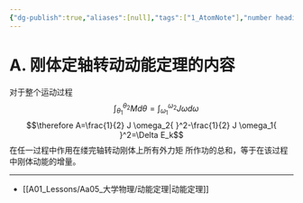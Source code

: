 ```yaml
---
{"dg-publish":true,"aliases":[null],"tags":["1_AtomNote"],"number headings":"auto, first-level 1, max 6, A.1.","Created-Date":"2023-03-27 08:30:10","Modified-Date":"2024-04-18 11:53:30","permalink":"/A01_Lessons/Aa05_大学物理/刚体定轴转动动能定理/","dgPassFrontmatter":true}
---
```



# A. 刚体定轴转动动能定理的内容

对于整个运动过程 $$\quad \int_{\theta_1}^{\theta_2} M d \theta=\int_{\omega_1}^{\omega_2} J \omega d \omega$$ $$\therefore A=\frac{1}{2} J \omega_2{ }^2-\frac{1}{2} J \omega_1{ }^2=\Delta E_k$$
在任一过程中作用在缕完轴转动刚体上所有外力矩 所作功的总和，等于在该过程中刚体动能的增量。






---
- [[A01_Lessons/Aa05_大学物理/动能定理\|动能定理]]